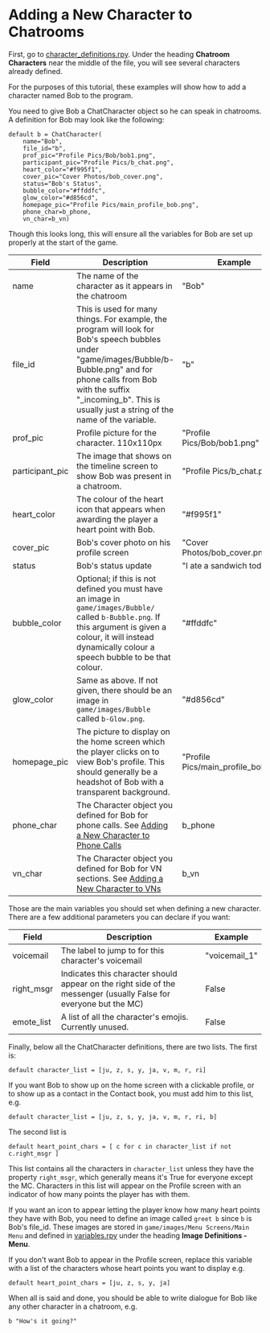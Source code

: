 # Adding a New Character to Chatrooms

First, go to [character_definitions.rpy](https://github.com/shawna-p/mysterious-messenger/blob/v2.2.1-docs/game/character_definitions.rpy "character_definitions.rpy"). Under the heading **Chatroom Characters** near the middle of the file, you will see several characters already defined.

For the purposes of this tutorial, these examples will show how to add a character named Bob to the program.

You need to give Bob a ChatCharacter object so he can speak in chatrooms. A definition for Bob may look like the following:

```renpy
default b = ChatCharacter(
    name="Bob",
    file_id="b",
    prof_pic="Profile Pics/Bob/bob1.png",
    participant_pic="Profile Pics/b_chat.png",
    heart_color="#f995f1",
    cover_pic="Cover Photos/bob_cover.png",
    status="Bob's Status",
    bubble_color="#ffddfc",
    glow_color="#d856cd",
    homepage_pic="Profile Pics/main_profile_bob.png",
    phone_char=b_phone,
    vn_char=b_vn)
```

Though this looks long, this will ensure all the variables for Bob are set up properly at the start of the game.

Field | Description | Example |
------|-------------|---------|
name | The name of the character as it appears in the chatroom | "Bob" |
file_id | This is used for many things. For example, the program will look for Bob's speech bubbles under "game/images/Bubble/b-Bubble.png" and for phone calls from Bob with the suffix "_incoming_b". This is usually just a string of the name of the variable. | "b"
prof_pic | Profile picture for the character. 110x110px | "Profile Pics/Bob/bob1.png"
participant_pic | The image that shows on the timeline screen to show Bob was present in a chatroom. | "Profile Pics/b_chat.png"
heart_color | The colour of the heart icon that appears when awarding the player a heart point with Bob. | "#f995f1"
cover_pic | Bob's cover photo on his profile screen | "Cover Photos/bob_cover.png"
status | Bob's status update | "I ate a sandwich today."
bubble_color | Optional; if this is not defined you must have an image in `game/images/Bubble/` called `b-Bubble.png`. If this argument is given a colour, it will instead dynamically colour a speech bubble to be that colour. | "#ffddfc"
glow_color | Same as above. If not given, there should be an image in `game/images/Bubble` called `b-Glow.png`. | "#d856cd"
homepage_pic | The picture to display on the home screen which the player clicks on to view Bob's profile. This should generally be a headshot of Bob with a transparent background. | "Profile Pics/main_profile_bob.png"
phone_char | The Character object you defined for Bob for phone calls. See [Adding a New Character to Phone Calls](Adding-a-New-Character-to-Phone-Calls.md) | b_phone
vn_char | The Character object you defined for Bob for VN sections. See [Adding a New Character to VNs](Adding-a-New-Character-to-VNs.md) | b_vn

Those are the main variables you should set when defining a new character. There are a few additional parameters you can declare if you want:

Field | Description | Example |
------|-------------|---------|
voicemail | The label to jump to for this character's voicemail | "voicemail_1"
right_msgr | Indicates this character should appear on the right side of the messenger (usually False for everyone but the MC) | False
emote_list | A list of all the character's emojis. Currently unused. | False

Finally, below all the ChatCharacter definitions, there are two lists. The first is:

```renpy
default character_list = [ju, z, s, y, ja, v, m, r, ri]
```

If you want Bob to show up on the home screen with a clickable profile, or to show up as a contact in the Contact book, you must add him to this list, e.g.

```renpy
default character_list = [ju, z, s, y, ja, v, m, r, ri, b]
```

The second list is

```renpy
default heart_point_chars = [ c for c in character_list if not c.right_msgr ]
```

This list contains all the characters in `character_list` unless they have the property `right_msgr`, which generally means it's True for everyone except the MC. Characters in this list will appear on the Profile screen with an indicator of how many points the player has with them.

If you want an icon to appear letting the player know how many heart points they have with Bob, you need to define an image called `greet b` since `b` is Bob's file_id. These images are stored in `game/images/Menu Screens/Main Menu` and defined in [variables.rpy](https://github.com/shawna-p/mysterious-messenger/blob/v2.2.1-docs/game/variables.rpy "variables.rpy") under the heading **Image Definitions - Menu**.

If you don't want Bob to appear in the Profile screen, replace this variable with a list of the characters whose heart points you want to display e.g.

```renpy
default heart_point_chars = [ju, z, s, y, ja]
```

When all is said and done, you should be able to write dialogue for Bob like any other character in a chatroom, e.g.

```renpy
b "How's it going?"
```
